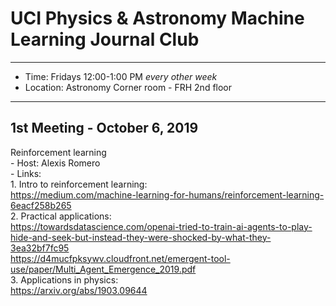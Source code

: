 # UCI Physics & Astronomy Machine Learning Journal Club 

----

* Time: Fridays 12:00-1:00 PM *every other week*
* Location: Astronomy Corner room - FRH 2nd floor 

----

## 1st Meeting - October 6, 2019

Reinforcement learning  
    - Host: Alexis Romero  
    - Links:   
     1. Intro to reinforcement learning:  
                https://medium.com/machine-learning-for-humans/reinforcement-learning-6eacf258b265   
      2. Practical applications:  
               https://towardsdatascience.com/openai-tried-to-train-ai-agents-to-play-hide-and-seek-but-instead-they-were-shocked-by-what-they-3ea32bf7fc95  
               https://d4mucfpksywv.cloudfront.net/emergent-tool-use/paper/Multi_Agent_Emergence_2019.pdf  
      3. Applications in physics:  
              https://arxiv.org/abs/1903.09644  
